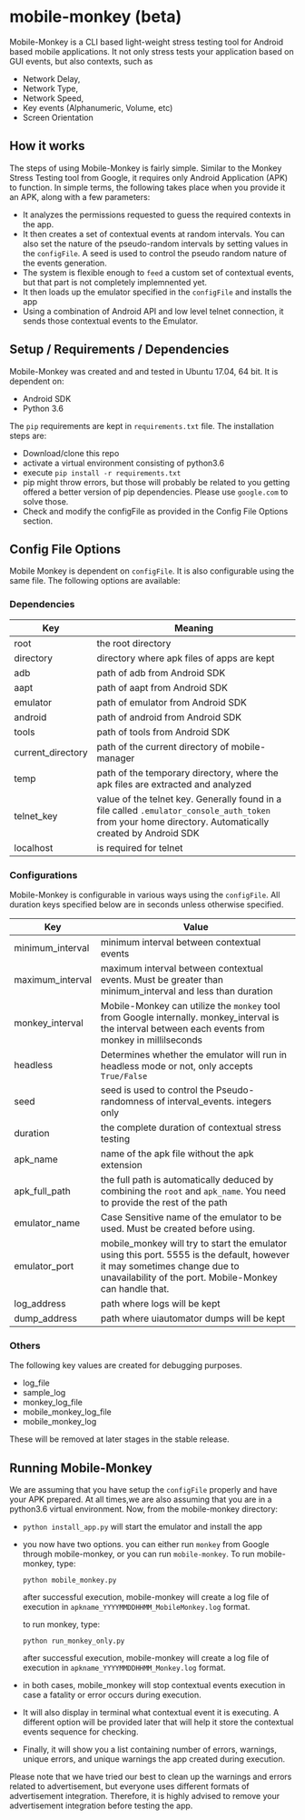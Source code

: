 # mobile-monkey (beta)
Mobile-Monkey is a CLI based light-weight stress testing tool for Android based mobile applications.
It not only stress tests your application based on GUI events, but also contexts, such as

- Network Delay,
- Network Type,
- Network Speed,
- Key events (Alphanumeric, Volume, etc)
- Screen Orientation

## How it works
The steps of using Mobile-Monkey is fairly simple. Similar to the Monkey Stress Testing tool from Google, it requires only Android Application (APK) to function. In simple terms, the following takes place when you provide it an APK, along with a few parameters:

- It analyzes the permissions requested to guess the required contexts in the app.
- It then creates a set of contextual events at random intervals. You can also set the nature of the pseudo-random intervals by setting values in the `configFile`. A seed is used to control the pseudo random nature of the events generation.
- The system is flexible enough to `feed` a custom set of contextual events, but that part is not completely implemnented yet.
- It then loads up the emulator specified in the `configFile` and installs the app
- Using a combination of Android API and low level telnet connection, it sends those contextual events to the Emulator.

## Setup / Requirements / Dependencies

Mobile-Monkey was created and and tested in Ubuntu 17.04, 64 bit. It is dependent on:

- Android SDK
- Python 3.6

The `pip` requirements are kept in `requirements.txt` file. The installation steps are:

- Download/clone this repo
- activate a virtual environment consisting of python3.6
- execute `pip install -r requirements.txt`
- pip might throw errors, but those will probably be related to you getting offered a better version of pip dependencies. Please use `google.com`  to solve those.
- Check and modify the configFile as provided in the Config File Options section.

## Config File Options
Mobile Monkey is dependent on `configFile`. It is also configurable using the same file. The following options are available:

### Dependencies

| Key               | Meaning                                                                                                                                                 |
| ----------------- | ------------------------------------------------------------------------------------------------------------------------------------------------------- |
| root              | the root directory                                                                                                                                      |
| directory         | directory where apk files of apps are kept                                                                                                              |
| adb               | path of adb from Android SDK                                                                                                                            |
| aapt              | path of aapt from Android SDK                                                                                                                           |
| emulator          | path of emulator from Android SDK                                                                                                                       |
| android           | path of android from Android SDK                                                                                                                        |
| tools             | path of tools from Android SDK                                                                                                                          |
| current_directory | path of the current directory of mobile-manager                                                                                                         |
| temp              | path of the temporary directory, where the apk files are extracted and analyzed                                                                         |
| telnet_key        | value of the telnet key. Generally found in a file called `.emulator_console_auth_token` from your home directory. Automatically created by Android SDK |
| localhost         | is required for telnet                                                                                                                                  |

### Configurations

Mobile-Monkey is configurable in various ways using the `configFile`. All duration keys specified below are in seconds unless otherwise specified.

| Key              | Value                                                                                                                                                                                |
| ---------------- | ------------------------------------------------------------------------------------------------------------------------------------------------------------------------------------ |
| minimum_interval | minimum interval between contextual events                                                                                                                                           |
| maximum_interval | maximum interval between contextual events. Must be greater than minimum_interval and less than duration                                                                             |
| monkey_interval  | Mobile-Monkey can utilize the `monkey` tool from Google internally. monkey_interval is the interval between each events from monkey in millilseconds                                 |
| headless         | Determines whether the emulator will run in headless mode or not, only accepts `True/False`                                                                                          |
| seed             | seed is used to control the Pseudo-randomness of interval_events. integers only                                                                                                      |
| duration         | the complete duration of contextual stress testing                                                                                                                                   |
| apk_name         | name of the apk file without the apk extension                                                                                                                                       |
| apk_full_path    | the full path is automatically deduced by combining the `root` and `apk_name`. You need to provide the rest of the path                                                              |
| emulator_name    | Case Sensitive name of the emulator to be used. Must be created before using.                                                                                                        |
| emulator_port    | mobile_monkey will try to start the emulator using this port. 5555 is the default, however it may sometimes change due to unavailability of the port. Mobile-Monkey can handle that. |
| log_address      | path where logs will be kept                                                                                                                                                         |
| dump_address     | path where uiautomator dumps will be kept                                                                                                                                            |


### Others

The following key values are created for debugging purposes.
 - log_file
 - sample_log
 - monkey_log_file
 - mobile_monkey_log_file
 - mobile_monkey_log

These will be removed at later stages in the stable release.

## Running Mobile-Monkey
We are assuming that you have setup the `configFile` properly and have your APK prepared. At all times,we are also assuming that you are in a python3.6 virtual environment. Now, from the mobile-monkey directory:

- `python install_app.py` will start the emulator and install the app
- you now have two options. you can either run `monkey` from Google through mobile-monkey, or you can run `mobile-monkey`.
    To run mobile-monkey, type:

    ```python mobile_monkey.py```

    after successful execution, mobile-monkey will create a log file of execution in `apkname_YYYYMMDDHHMM_MobileMonkey.log` format.

    to run monkey, type:

    ```python run_monkey_only.py```

    after successful execution, mobile-monkey will create a log file of execution in `apkname_YYYYMMDDHHMM_Monkey.log` format.
- in both cases, mobile_monkey will stop contextual events execution in case a fatality or error occurs during execution.
- It will also display in terminal what contextual event it is executing. A different option will be provided later that will help it store the contextual events sequence for checking.
- Finally, it will show you a list containing number  of errors, warnings, unique errors, and unique warnings the app created during execution.

Please note that we have tried our best to clean up the warnings and errors related to advertisement, but everyone uses different formats of advertisement integration. Therefore, it is highly advised to remove your advertisement integration before testing the app.